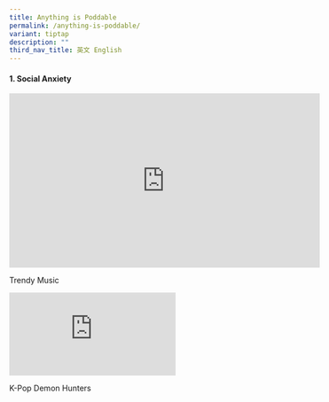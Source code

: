 ```yaml
---
title: Anything is Poddable
permalink: /anything-is-poddable/
variant: tiptap
description: ""
third_nav_title: 英文 English
---
```

<h4>1. Social Anxiety</h4>
<div class="iframe-wrapper">
<iframe height="315" width="560" allowfullscreen="true" frameborder="0" src="https://www.youtube.com/embed/-R_JgwR3vRA?si=U7B69sdzVAfaexVk"></iframe>
</div>
<p></p>
<p></p>
<p>Trendy Music</p>
<p></p>
<div class="iframe-wrapper">
<iframe allowfullscreen="true" frameborder="0" src="https://www.youtube.com/embed/ltBhfnkTmTQ?si=n0HPNbUID9GkT3kU"></iframe>
</div>
<p></p>
<p>K-Pop Demon Hunters</p>
<p></p>
<p></p>
<p></p>
<p></p>